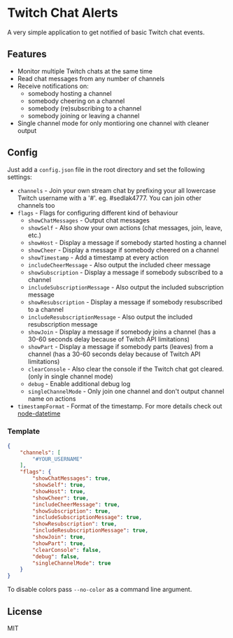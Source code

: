 # Twitch Chat Alerts

A very simple application to get notified of basic Twitch chat events.

## Features

* Monitor multiple Twitch chats at the same time
* Read chat messages from any number of channels
* Receive notifications on:
  * somebody hosting a channel
  * somebody cheering on a channel
  * somebody (re)subscribing to a channel
  * somebody joining or leaving a channel
* Single channel mode for only montioring one channel with cleaner output

## Config

Just add a `config.json` file in the root directory and set the following settings:

* `channels` - Join your own stream chat by prefixing your all lowercase Twitch username with a '#'. eg. #sedlak4777. You can join other channels too
* `flags` - Flags for configuring different kind of behaviour
  * `showChatMessages` - Output chat messages
  * `showSelf` - Also show your own actions (chat messages, join, leave, etc.)
  * `showHost` - Display a message if somebody started  hosting a channel
  * `showCheer` - Display a message if somebody cheered on a channel
  * `showTimestamp` - Add a timestamp at every action
  * `includeCheerMessage` - Also output the included cheer message
  * `showSubscription` - Display a message if somebody subscribed to a channel
  * `includeSubscriptionMessage` - Also output the included subscription message
  * `showResubscription` - Display a message if somebody resubscribed to a channel
  * `includeResubscriptionMessage` - Also output the included resubscription message
  * `showJoin` - Display a message if somebody joins a channel (has a 30-60 seconds delay because of Twitch API limitations)
  * `showPart` - Display a message if somebody parts (leaves) from a channel (has a 30-60 seconds delay because of Twitch API limitations)
  * `clearConsole` - Also clear the console if the Twitch chat got cleared. (only in single channel mode)
  * `debug` - Enable additional debug log
  * `singleChannelMode` - Only join one channel and don't output channel name on actions
* `timestampFormat` - Format of the timestamp. For more details check out [node-datetime](https://www.npmjs.com/package/node-datetime#formatformat-string)

### Template
```json
{
    "channels": [
        "#YOUR_USERNAME"
    ],
    "flags": {
        "showChatMessages": true,
        "showSelf": true,
        "showHost": true,
        "showCheer": true,
        "includeCheerMessage": true,
        "showSubscription": true,
        "includeSubscriptionMessage": true,
        "showResubscription": true,
        "includeResubscriptionMessage": true,
        "showJoin": true,
        "showPart": true,
        "clearConsole": false,
        "debug": false,
        "singleChannelMode": true
    }
}
```

To disable colors pass `--no-color` as a command line argument.

## License
MIT